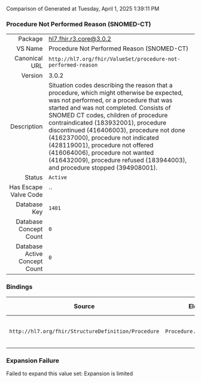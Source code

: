 Comparison of 
Generated at Tuesday, April 1, 2025 1:39:11 PM

### Procedure Not Performed Reason (SNOMED-CT)

|      |     |
| ---: | --- |
| Package | hl7.fhir.r3.core@3.0.2 |
| VS Name | Procedure Not Performed Reason (SNOMED-CT) |
| Canonical URL | `http://hl7.org/fhir/ValueSet/procedure-not-performed-reason` |
| Version | 3.0.2 |
| Description | Situation codes describing the reason that a procedure, which might otherwise be expected, was not performed, or a procedure that was started and was not completed. Consists of SNOMED CT codes, children of procedure contraindicated (183932001), procedure discontinued (416406003), procedure not done (416237000), procedure not indicated (428119001), procedure not offered (416064006), procedure not wanted (416432009), procedure refused (183944003), and procedure stopped (394908001). |
| Status | `Active` |
| Has Escape Valve Code | `` |
| Database Key | `1401` |
| Database Concept Count | `0` |
| Database Active Concept Count | `0` |
### Bindings

| Source | Element | Binding | Strength | Element Short |
| ------ | ------- | ------- | -------- | ------------- |
| `http://hl7.org/fhir/StructureDefinition/Procedure` | `Procedure.notDoneReason` | `http://hl7.org/fhir/ValueSet/procedure-not-performed-reason` | `Example` | Reason procedure was not performed |

### Expansion Failure

Failed to expand this value set: Expansion is limited

